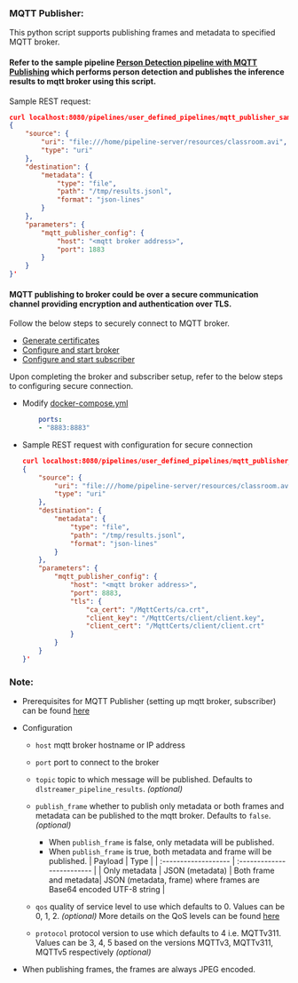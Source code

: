 ### MQTT Publisher:

This python script supports publishing frames and metadata to specified MQTT broker.

#### Refer to the sample pipeline [Person Detection pipeline with MQTT Publishing](../../../pipelines/user_defined_pipelines/mqtt_publisher_sample/pipeline.json) which performs person detection and publishes the inference results to mqtt broker using this script.


Sample REST request:

```json
curl localhost:8080/pipelines/user_defined_pipelines/mqtt_publisher_sample -X POST -H 'Content-Type: application/json' -d '
{
    "source": {
        "uri": "file:///home/pipeline-server/resources/classroom.avi",
        "type": "uri"
    },
    "destination": {
        "metadata": {
            "type": "file",
            "path": "/tmp/results.jsonl",
            "format": "json-lines"
        }
    },
    "parameters": {
        "mqtt_publisher_config": {
            "host": "<mqtt broker address>",
            "port": 1883
        }
    }
}'

```


#### MQTT publishing to broker could be over a secure communication channel providing encryption and authentication over TLS.

Follow the below steps to securely connect to MQTT broker. 
-  [Generate certificates](../../../eii/docs//mqtt_publish_doc.md#secure-publishing#1)
- [Configure and start broker](../../../eii/docs//mqtt_publish_doc.md#secure-publishing#2)
- [Configure and start subscriber](../../../eii/docs//mqtt_publish_doc.md#secure-publishing#3) 
    
Upon completing the broker and subscriber setup, refer to the below steps to configuring secure connection. 

- Modify [docker-compose.yml](../../docker-compose.yml)

    ```yaml
        ports:
        - "8883:8883"
    ```

- Sample REST request with configuration for secure connection

    ```json
    curl localhost:8080/pipelines/user_defined_pipelines/mqtt_publisher_sample -X POST -H 'Content-Type: application/json' -d '
    {
        "source": {
            "uri": "file:///home/pipeline-server/resources/classroom.avi",
            "type": "uri"
        },
        "destination": {
            "metadata": {
                "type": "file",
                "path": "/tmp/results.jsonl",
                "format": "json-lines"
            }
        },
        "parameters": {
            "mqtt_publisher_config": {
                "host": "<mqtt broker address>",
                "port": 8883,
                "tls": {
                    "ca_cert": "/MqttCerts/ca.crt",
                    "client_key": "/MqttCerts/client/client.key",
                    "client_cert": "/MqttCerts/client/client.crt"
                }
            }
        }
    }'

    ```


### Note:
- Prerequisites for MQTT Publisher (setting up mqtt broker, subscriber) can be found [here](../../../eii/docs/mqtt_publish_doc.md#prerequisites-for-mqtt-publishing)

- Configuration

  - `host` mqtt broker hostname or IP address
  - `port` port to connect to the broker
  - `topic` topic to which message will be published. Defaults to `dlstreamer_pipeline_results`. *(optional)*
  - `publish_frame` whether to publish only metadata or both frames and metadata can be published to the mqtt broker.
    Defaults to `false`. *(optional)*
      - When `publish_frame` is false, only metadata will be published.
      - When `publish_frame` is true, both metadata and frame will be published.
          |  Payload   |   Type         |
          |  :-------------------   |  :-------------------------                                  |
          |  Only metadata          |   JSON (metadata)
          |  Both frame and metadata|   JSON (metadata, frame) where frames are Base64 encoded UTF-8 string |

  - `qos` quality of service level to use which defaults to 0. Values can be 0, 1, 2. *(optional)*
    More details on the QoS levels can be found [here](https://www.hivemq.com/blog/mqtt-essentials-part-6-mqtt-quality-of-service-levels)
  - `protocol` protocol version to use which defaults to 4 i.e. MQTTv311. Values can be 3, 4, 5 based on the versions MQTTv3, MQTTv311, MQTTv5 respectively *(optional)*

- When publishing frames, the frames are always JPEG encoded.
